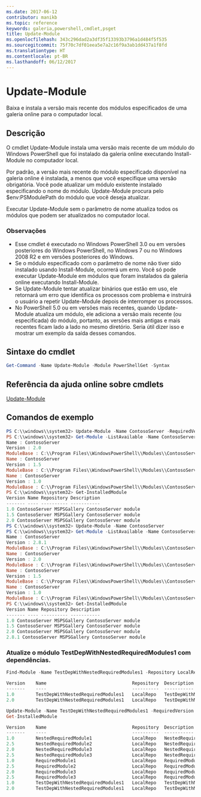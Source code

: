 ```yaml
---
ms.date: 2017-06-12
contributor: manikb
ms.topic: reference
keywords: galeria,powershell,cmdlet,psget
title: Update-Module
ms.openlocfilehash: 343c296dad2a3df35f13393b3796a1d484f5f535
ms.sourcegitcommit: 75f70c7df01eea5e7a2c16f9a3ab1dd437a1f8fd
ms.translationtype: HT
ms.contentlocale: pt-BR
ms.lasthandoff: 06/12/2017
---
```

# <a name="update-module"></a>Update-Module

Baixa e instala a versão mais recente dos módulos especificados de uma galeria online para o computador local.

## <a name="description"></a>Descrição

O cmdlet Update-Module instala uma versão mais recente de um módulo do Windows PowerShell que foi instalado da galeria online executando Install-Module no computador local.

Por padrão, a versão mais recente do módulo especificado disponível na galeria online é instalada, a menos que você especifique uma versão obrigatória. Você pode atualizar um módulo existente instalado especificando o nome do módulo. Update-Module procura pelo $env:PSModulePath do módulo que você deseja atualizar.

Executar Update-Module sem o parâmetro de nome atualiza todos os módulos que podem ser atualizados no computador local.

### <a name="notes"></a>Observações

- Esse cmdlet é executado no Windows PowerShell 3.0 ou em versões posteriores do Windows PowerShell, no Windows 7 ou no Windows 2008 R2 e em versões posteriores do Windows.
- Se o módulo especificado com o parâmetro de nome não tiver sido instalado usando Install-Module, ocorrerá um erro. Você só pode executar Update-Module em módulos que foram instalados da galeria online executando Install-Module.
- Se Update-Module tentar atualizar binários que estão em uso, ele retornará um erro que identifica os processos com problema e instruirá o usuário a repetir Update-Module depois de interromper os processos.
- No PowerShell 5.0 ou em versões mais recentes, quando Update-Module atualiza um módulo, ele adiciona a versão mais recente (ou especificada) do módulo, portanto, as versões mais antigas e mais recentes ficam lado a lado no mesmo diretório. Seria útil dizer isso e mostrar um exemplo da saída desses comandos.


## <a name="cmdlet-syntax"></a>Sintaxe do cmdlet
```powershell
Get-Command -Name Update-Module -Module PowerShellGet -Syntax
```

## <a name="cmdlet-online-help-reference"></a>Referência da ajuda online sobre cmdlets

[Update-Module](http://go.microsoft.com/fwlink/?LinkID=398576)


## <a name="example-commands"></a>Comandos de exemplo

```powershell
PS C:\\windows\\system32> Update-Module -Name ContosoServer -RequiredVersion 1.5
PS C:\\windows\\system32> Get-Module -ListAvailable -Name ContosoServer | Format-List Name,Version,ModuleBase
Name : ContosoServer
Version : 2.0
ModuleBase : C:\\Program Files\\WindowsPowerShell\\Modules\\ContosoServer\\2.0
Name : ContosoServer
Version : 1.5
ModuleBase : C:\\Program Files\\WindowsPowerShell\\Modules\\ContosoServer\\1.5
Name : ContosoServer
Version : 1.0
ModuleBase : C:\\Program Files\\WindowsPowerShell\\Modules\\ContosoServer\\1.0
PS C:\\windows\\system32> Get-InstalledModule
Version Name Repository Description
------- ---- ---------- -----------
1.0 ContosoServer MSPSGallery ContosoServer module
1.5 ContosoServer MSPSGallery ContosoServer module
2.0 ContosoServer MSPSGallery ContosoServer module
PS C:\\windows\\system32> Update-Module -Name ContosoServer
PS C:\\windows\\system32> Get-Module -ListAvailable -Name ContosoServer | Format-List Name,Version,ModuleBase
Name : ContosoServer
Version : 2.8.1
ModuleBase : C:\\Program Files\\WindowsPowerShell\\Modules\\ContosoServer\\2.8.1
Name : ContosoServer
Version : 2.0
ModuleBase : C:\\Program Files\\WindowsPowerShell\\Modules\\ContosoServer\\2.0
Name : ContosoServer
Version : 1.5
ModuleBase : C:\\Program Files\\WindowsPowerShell\\Modules\\ContosoServer\\1.5
Name : ContosoServer
Version : 1.0
ModuleBase : C:\\Program Files\\WindowsPowerShell\\Modules\\ContosoServer\\1.0
PS C:\\windows\\system32> Get-InstalledModule
Version Name Repository Description
------- ---- ---------- -----------
1.0 ContosoServer MSPSGallery ContosoServer module
1.5 ContosoServer MSPSGallery ContosoServer module
2.0 ContosoServer MSPSGallery ContosoServer module
2.8.1 ContosoServer MSPSGallery ContosoServer module
```


###  <a name="update-the-testdepwithnestedrequiredmodules1-module-with-dependencies"></a>Atualize o módulo TestDepWithNestedRequiredModules1 com dependências.
```powershell
Find-Module -Name TestDepWithNestedRequiredModules1 -Repository LocalRepo -AllVersions

Version    Name                                Repository  Description
-------    ----                                ----------  -----------
1.0        TestDepWithNestedRequiredModules1   LocalRepo   TestDepWithNestedRequiredModules1 module
2.0        TestDepWithNestedRequiredModules1   LocalRepo   TestDepWithNestedRequiredModules1 module

Update-Module -Name TestDepWithNestedRequiredModules1 -RequiredVersion 2.0
Get-InstalledModule

Version    Name                                Repository  Description
-------    ----                                ----------  -----------
1.0        NestedRequiredModule1               LocalRepo   NestedRequiredModule1 module
2.5        NestedRequiredModule2               LocalRepo   NestedRequiredModule2 module
2.0        NestedRequiredModule3               LocalRepo   NestedRequiredModule3 module
2.5        NestedRequiredModule3               LocalRepo   NestedRequiredModule3 module
1.0        RequiredModule1                     LocalRepo   RequiredModule1 module
2.5        RequiredModule2                     LocalRepo   RequiredModule2 module
2.0        RequiredModule3                     LocalRepo   RequiredModule3 module
2.5        RequiredModule3                     LocalRepo   RequiredModule3 module
1.0        TestDepWithNestedRequiredModules1   LocalRepo   TestDepWithNestedRequiredModules1 module
2.0        TestDepWithNestedRequiredModules1   LocalRepo   TestDepWithNestedRequiredModules1 module
```

